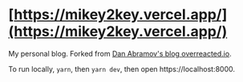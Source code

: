 # [https://mikey2key.vercel.app/](https://mikey2key.vercel.app/)

My personal blog. Forked from [Dan Abramov's blog overreacted.io](https://github.com/gaearon/overreacted.io).

To run locally, `yarn`, then `yarn dev`, then open https://localhost:8000.